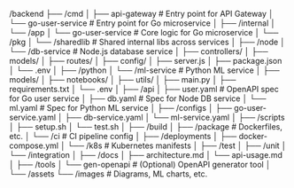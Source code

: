 <!-- This layout was inspired by https://github.com/golang-standards/
project-layout/tree/master combined with AI recommendations to integrate 
node.js and python-->

/backend
├── /cmd
│   ├── api-gateway             # Entry point for API Gateway 
│   └── go-user-service         # Entry point for Go microservice
│
├── /internal
│   └── /app
│       └── go-user-service     # Core logic for Go microservice
│   └── /pkg
│       └── /sharedlib          # Shared internal libs across services
│
├── /node
│   └── /db-service             # Node.js database service
│       ├── controllers/
│       ├── models/
│       ├── routes/
│       ├── config/
│       ├── server.js
│       ├── package.json
│       └── .env
│
├── /python
│   └── /ml-service             # Python ML service
│       ├── models/
│       ├── notebooks/
│       ├── utils/
│       ├── main.py
│       ├── requirements.txt
│       └── .env
│
├── /api
│   ├── user.yaml               # OpenAPI spec for Go user service
│   ├── db.yaml                 # Spec for Node DB service
│   └── ml.yaml                 # Spec for Python ML service
│
├── /configs
│   ├── go-user-service.yaml
│   ├── db-service.yaml
│   └── ml-service.yaml
│
├── /scripts
│   ├── setup.sh
│   └── test.sh
│
├── /build
│   ├── /package                # Dockerfiles, etc.
│   └── /ci                     # CI pipeline config
│
├── /deployments
│   ├── docker-compose.yml
│   └── /k8s                    # Kubernetes manifests
│
├── /test
│   ├── /unit
│   └── /integration
│
├── /docs
│   ├── architecture.md
│   └── api-usage.md
│
├── /tools
│   └── gen-openapi             # (Optional) OpenAPI generator tool
│
└── /assets
    └── /images                 # Diagrams, ML charts, etc.


